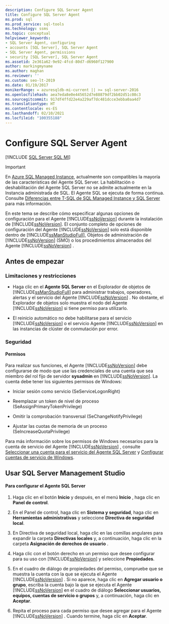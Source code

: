 ```yaml
---
description: Configure SQL Server Agent
title: Configure SQL Server Agent
ms.prod: sql
ms.prod_service: sql-tools
ms.technology: ssms
ms.topic: conceptual
helpviewer_keywords:
- SQL Server Agent, configuring
- accounts [SQL Server], SQL Server Agent
- SQL Server Agent, permissions
- security [SQL Server], SQL Server Agent
ms.assetid: 2e361a62-9e92-4fcd-80d7-d6960f127900
author: markingmyname
ms.author: maghan
ms.reviewer: ''
ms.custom: seo-lt-2019
ms.date: 01/19/2017
monikerRange: = azuresqldb-mi-current || >= sql-server-2016
ms.openlocfilehash: aea7eda8e0e445652d7e88879df2bb02d51c08c3
ms.sourcegitcommit: 917df4ffd22e4a229af7dc481dcce3ebba0aa4d7
ms.translationtype: HT
ms.contentlocale: es-ES
ms.lasthandoff: 02/10/2021
ms.locfileid: "100355188"
---
```

# <a name="configure-sql-server-agent"></a>Configure SQL Server Agent

[!INCLUDE [SQL Server SQL MI](../../includes/applies-to-version/sql-asdbmi.md)]

> [!IMPORTANT]  
> En [Azure SQL Managed Instance](/azure/sql-database/sql-database-managed-instance), actualmente son compatibles la mayoría de las características del Agente SQL Server. La habilitación o deshabilitación del Agente SQL Server no se admite actualmente en la Instancia administrada de SQL. El Agente SQL se ejecuta de forma continua. Consulte [Diferencias entre T-SQL de SQL Managed Instance y SQL Server](/azure/sql-database/sql-database-managed-instance-transact-sql-information#sql-server-agent) para más información.

En este tema se describe cómo especificar algunas opciones de configuración para el Agente [!INCLUDE[ssNoVersion](../../includes/ssnoversion-md.md)] durante la instalación de [!INCLUDE[ssNoVersion](../../includes/ssnoversion-md.md)]. El conjunto completo de opciones de configuración del Agente [!INCLUDE[ssNoVersion](../../includes/ssnoversion-md.md)] solo está disponible dentro de [!INCLUDE[ssManStudioFull](../../includes/ssmanstudiofull-md.md)], Objetos de administración de [!INCLUDE[ssNoVersion](../../includes/ssnoversion-md.md)] (SMO) o los procedimientos almacenados del Agente [!INCLUDE[ssNoVersion](../../includes/ssnoversion-md.md)] .  
  
## <a name="before-you-begin"></a><a name="BeforeYouBegin"></a>Antes de empezar  
  
### <a name="limitations-and-restrictions"></a><a name="Restrictions"></a>Limitaciones y restricciones  
  
-   Haga clic en el **Agente SQL Server** en el Explorador de objetos de [!INCLUDE[ssManStudioFull](../../includes/ssmanstudiofull-md.md)] para administrar trabajos, operadores, alertas y el servicio del Agente [!INCLUDE[ssNoVersion](../../includes/ssnoversion-md.md)] . No obstante, el Explorador de objetos solo muestra el nodo del Agente [!INCLUDE[ssNoVersion](../../includes/ssnoversion-md.md)] si tiene permiso para utilizarlo.  
  
-   El reinicio automático no debe habilitarse para el servicio [!INCLUDE[ssNoVersion](../../includes/ssnoversion-md.md)] o el servicio Agente [!INCLUDE[ssNoVersion](../../includes/ssnoversion-md.md)] en las instancias de clúster de conmutación por error.  
  
### <a name="security"></a><a name="Security"></a>Seguridad  
  
#### <a name="permissions"></a><a name="Permissions"></a>Permisos  
Para realizar sus funciones, el Agente [!INCLUDE[ssNoVersion](../../includes/ssnoversion-md.md)] debe configurarse de modo que use las credenciales de una cuenta que sea miembro del rol fijo de servidor **sysadmin** en [!INCLUDE[ssNoVersion](../../includes/ssnoversion-md.md)]. La cuenta debe tener los siguientes permisos de Windows:  
  
-   Iniciar sesión como servicio (SeServiceLogonRight)  
  
-   Reemplazar un token de nivel de proceso (SeAssignPrimaryTokenPrivilege)  
  
-   Omitir la comprobación transversal (SeChangeNotifyPrivilege)  
  
-   Ajustar las cuotas de memoria de un proceso (SeIncreaseQuotaPrivilege)  
  
Para más información sobre los permisos de Windows necesarios para la cuenta de servicio del Agente [!INCLUDE[ssNoVersion](../../includes/ssnoversion-md.md)] , consulte [Seleccionar una cuenta para el servicio del Agente SQL Server](../../ssms/agent/select-an-account-for-the-sql-server-agent-service.md) y [Configurar cuentas de servicio de Windows](../../database-engine/configure-windows/configure-windows-service-accounts-and-permissions.md).  
  
## <a name="using-sql-server-management-studio"></a><a name="SSMSProcedure"></a>Usar SQL Server Management Studio  
  
#### <a name="to-configure-sql-server-agent"></a>Para configurar el Agente SQL Server  
  
1.  Haga clic en el botón **Inicio** y después, en el menú **Inicio**  , haga clic en **Panel de control**.  
  
2.  En el Panel de control, haga clic en **Sistema y seguridad**, haga clic en **Herramientas administrativas** y seleccione **Directiva de seguridad local**.  
  
3.  En Directiva de seguridad local, haga clic en las comillas angulares para expandir la carpeta **Directivas locales** y, a continuación, haga clic en la carpeta **Asignación de derechos de usuario** .  
  
4.  Haga clic con el botón derecho en un permiso que desee configurar para su uso con [!INCLUDE[ssNoVersion](../../includes/ssnoversion-md.md)] y seleccione **Propiedades**.  
  
5.  En el cuadro de diálogo de propiedades del permiso, compruebe que se muestra la cuenta con la que se ejecuta el Agente [!INCLUDE[ssNoVersion](../../includes/ssnoversion-md.md)] . Si no aparece, haga clic en **Agregar usuario o grupo**, escriba la cuenta bajo la que se ejecuta el Agente [!INCLUDE[ssNoVersion](../../includes/ssnoversion-md.md)] en el cuadro de diálogo **Seleccionar usuarios, equipos, cuentas de servicio o grupos** y, a continuación, haga clic en **Aceptar**.  
  
6.  Repita el proceso para cada permiso que desee agregar para el Agente [!INCLUDE[ssNoVersion](../../includes/ssnoversion-md.md)] . Cuando termine, haga clic en **Aceptar**.  
